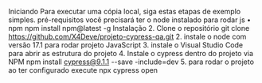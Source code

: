 Iniciando
Para executar uma cópia local, siga estas etapas de exemplo simples.
pré-requisitos
você precisará ter o node instalado para rodar js
• npm
npm install npm@latest -g
Instalação
2. Clone o repositório
git clone https://github.com/X4Deve/projeto-cypress-qa.git
2. instale o node com versão 17.1 para rodar projeto JavaScript
3. instale o Visual Studio Code para abrir as estrutura do projeto
4. Instale o cypress dentro do projeto via NPM
npm install cypress@9.1.1 --save -include=dev
5. para rodar o projeto ao ter configurado execute npx cypress open